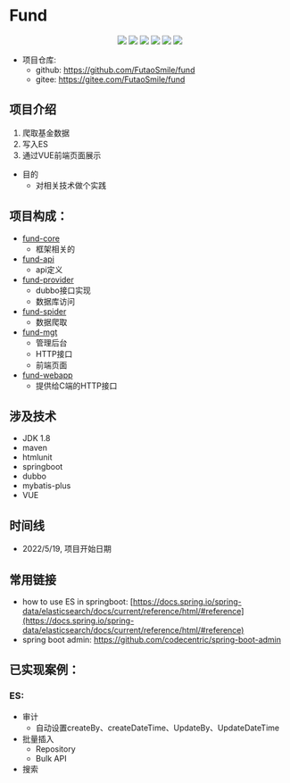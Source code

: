 # Fund

<p align="center">
<a href="https://github.com/futaosmile"><img src="https://img.shields.io/badge/Author-futao-orange.svg"></a>
<a href="https://gitee.com/futaosmile/fund"><img src="https://gitee.com/futaosmile/fund/badge/star.svg"></a>
<a href="https://gitee.com/futaosmile/fund"><img src="https://gitee.com/futaosmile/fund/badge/fork.svg"></a>
<img src="https://img.shields.io/github/followers/futaosmile?style=social">
<img src="https://img.shields.io/github/commit-activity/w/futaosmile/fund">
<img src="https://img.shields.io/github/languages/top/futaosmile/fund">
</p>

- 项目仓库:
  - github: https://github.com/FutaoSmile/fund
  - gitee: https://gitee.com/FutaoSmile/fund

## 项目介绍

1. 爬取基金数据
2. 写入ES
3. 通过VUE前端页面展示

- 目的
  - 对相关技术做个实践

## 项目构成：

- [fund-core](./fund-core)
  - 框架相关的
- [fund-api](./fund-api)
  - api定义
- [fund-provider](./fund-provider)
  - dubbo接口实现
  - 数据库访问
- [fund-spider](./fund-spider)
  - 数据爬取
- [fund-mgt](./fund-mgt)
  - 管理后台
  - HTTP接口
  - 前端页面
- [fund-webapp](./fund-webapp)
  - 提供给C端的HTTP接口

## 涉及技术

- JDK 1.8
- maven
- htmlunit
- springboot
- dubbo
- mybatis-plus
- VUE

## 时间线

- 2022/5/19, 项目开始日期

## 常用链接

- how to use ES in
  springboot: [https://docs.spring.io/spring-data/elasticsearch/docs/current/reference/html/#reference](https://docs.spring.io/spring-data/elasticsearch/docs/current/reference/html/#reference)
- spring boot admin: https://github.com/codecentric/spring-boot-admin
## 已实现案例：

### ES:

- 审计
  - 自动设置createBy、createDateTime、UpdateBy、UpdateDateTime
- 批量插入
  - Repository
  - Bulk API
- 搜索
